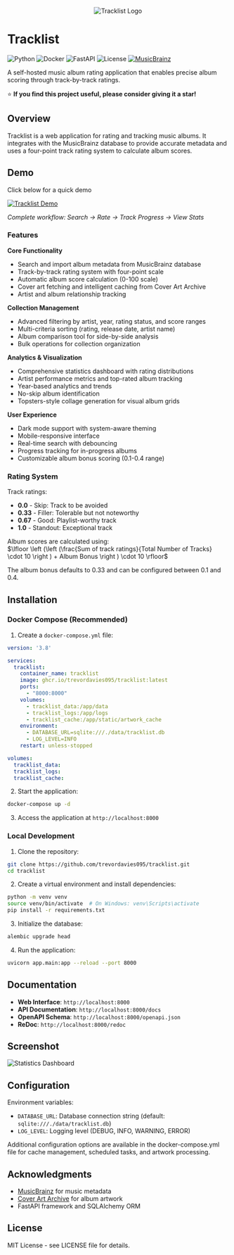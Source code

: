 <p align="center">
  <img src="https://i.imgur.com/l8gi1kL.jpeg" alt="Tracklist Logo" />
</p>

# Tracklist

![Python](https://img.shields.io/badge/python-3.9+-blue.svg)
![Docker](https://img.shields.io/badge/docker-ready-brightgreen.svg)
![FastAPI](https://img.shields.io/badge/FastAPI-0.100+-00ADD8.svg)
![License](https://img.shields.io/badge/license-MIT-green.svg)
[![MusicBrainz](https://img.shields.io/badge/powered%20by-MusicBrainz-orange.svg)](https://musicbrainz.org/)

A self-hosted music album rating application that enables precise album scoring through track-by-track ratings.

⭐ **If you find this project useful, please consider giving it a star!**

## Overview

Tracklist is a web application for rating and tracking music albums. It integrates with the MusicBrainz database to provide accurate metadata and uses a four-point track rating system to calculate album scores.

## Demo

Click below for a quick demo

[![Tracklist Demo](https://img.youtube.com/vi/jvPUX0ZAfY0/0.jpg)](https://www.youtube.com/watch?v=jvPUX0ZAfY0)


*Complete workflow: Search → Rate → Track Progress → View Stats*

### Features

**Core Functionality**
- Search and import album metadata from MusicBrainz database
- Track-by-track rating system with four-point scale
- Automatic album score calculation (0-100 scale)
- Cover art fetching and intelligent caching from Cover Art Archive
- Artist and album relationship tracking

**Collection Management**
- Advanced filtering by artist, year, rating status, and score ranges
- Multi-criteria sorting (rating, release date, artist name)
- Album comparison tool for side-by-side analysis
- Bulk operations for collection organization

**Analytics & Visualization**
- Comprehensive statistics dashboard with rating distributions
- Artist performance metrics and top-rated album tracking
- Year-based analytics and trends
- No-skip album identification
- Topsters-style collage generation for visual album grids

**User Experience**
- Dark mode support with system-aware theming
- Mobile-responsive interface
- Real-time search with debouncing
- Progress tracking for in-progress albums
- Customizable album bonus scoring (0.1-0.4 range)

### Rating System

Track ratings:
- **0.0** - Skip: Track to be avoided
- **0.33** - Filler: Tolerable but not noteworthy
- **0.67** - Good: Playlist-worthy track
- **1.0** - Standout: Exceptional track

Album scores are calculated using:
<br>
$\lfloor \left (\left (\frac{Sum of track ratings}{Total Number of Tracks} \cdot 10  \right ) + Album Bonus  \right ) \cdot 10 \rfloor$

The album bonus defaults to 0.33 and can be configured between 0.1 and 0.4.

## Installation

### Docker Compose (Recommended)

1. Create a `docker-compose.yml` file:

```yaml
version: '3.8'

services:
  tracklist:
    container_name: tracklist
    image: ghcr.io/trevordavies095/tracklist:latest
    ports:
      - "8000:8000"
    volumes:
      - tracklist_data:/app/data
      - tracklist_logs:/app/logs
      - tracklist_cache:/app/static/artwork_cache
    environment:
      - DATABASE_URL=sqlite:///./data/tracklist.db
      - LOG_LEVEL=INFO
    restart: unless-stopped

volumes:
  tracklist_data:
  tracklist_logs:
  tracklist_cache:
```

2. Start the application:
```bash
docker-compose up -d
```

3. Access the application at `http://localhost:8000`

### Local Development

1. Clone the repository:
```bash
git clone https://github.com/trevordavies095/tracklist.git
cd tracklist
```

2. Create a virtual environment and install dependencies:
```bash
python -m venv venv
source venv/bin/activate  # On Windows: venv\Scripts\activate
pip install -r requirements.txt
```

3. Initialize the database:
```bash
alembic upgrade head
```

4. Run the application:
```bash
uvicorn app.main:app --reload --port 8000
```

## Documentation

- **Web Interface**: `http://localhost:8000`
- **API Documentation**: `http://localhost:8000/docs`
- **OpenAPI Schema**: `http://localhost:8000/openapi.json`
- **ReDoc**: `http://localhost:8000/redoc`

## Screenshot

![Statistics Dashboard](https://i.imgur.com/KHNwpAV.png)

## Configuration

Environment variables:

- `DATABASE_URL`: Database connection string (default: `sqlite:///./data/tracklist.db`)
- `LOG_LEVEL`: Logging level (DEBUG, INFO, WARNING, ERROR)

Additional configuration options are available in the docker-compose.yml file for cache management, scheduled tasks, and artwork processing.

## Acknowledgments

- [MusicBrainz](https://musicbrainz.org/) for music metadata
- [Cover Art Archive](https://coverartarchive.org/) for album artwork
- FastAPI framework and SQLAlchemy ORM

## License

MIT License - see LICENSE file for details.
